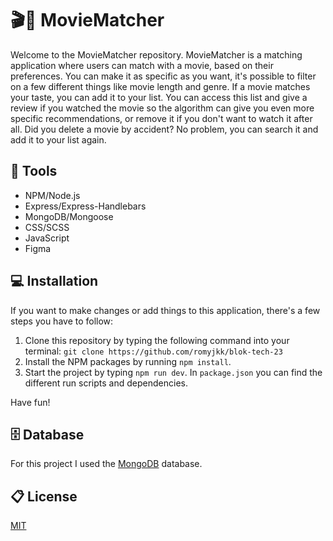 # 🎬🍿 MovieMatcher

Welcome to the MovieMatcher repository.
MovieMatcher is a matching application where users can match with a movie, based on their preferences.
You can make it as specific as you want, it's possible to filter on a few different things like movie length and genre.
If a movie matches your taste, you can add it to your list. You can access this list and give a review if you watched the movie so the algorithm can give you even more specific recommendations, or remove it if you don't want to watch it after all.
Did you delete a movie by accident? No problem, you can search it and add it to your list again.

## 📁 Tools

- NPM/Node.js
- Express/Express-Handlebars
- MongoDB/Mongoose
- CSS/SCSS
- JavaScript
- Figma

## 💻 Installation

If you want to make changes or add things to this application, there's a few steps you have to follow:

1. Clone this repository by typing the following command into your terminal: `git clone https://github.com/romyjkk/blok-tech-23`
2. Install the NPM packages by running `npm install`.
3. Start the project by typing `npm run dev`. In `package.json` you can find the different run scripts and dependencies.

Have fun!

## 🗄 Database

For this project I used the [MongoDB](https://www.mongodb.com/) database.

## 📋 License

[MIT](https://github.com/romyjkk/bloktech-22/blob/main/LICENSE.txt)
